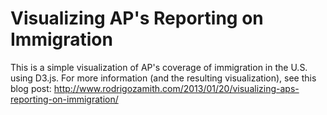Visualizing AP's Reporting on Immigration
===============

This is a simple visualization of AP's coverage of immigration in the U.S. using D3.js. For more information (and the resulting visualization), see this blog post: http://www.rodrigozamith.com/2013/01/20/visualizing-aps-reporting-on-immigration/